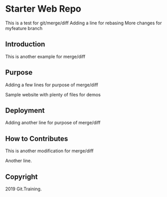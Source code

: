 # Starter Web Repo

This is a test for git/merge/diff
Adding a line for rebasing
More changes for myfeature branch

## Introduction

This is another example for merge/diff

## Purpose

Adding a few lines for purpose of merge/diff

Sample website with plenty of files for demos

## Deployment

Adding another line for purpose of merge/diff

## How to Contributes

This is another modification for merge/diff

Another line. 

## Copyright

2019 Git.Training.